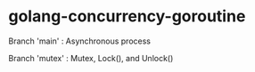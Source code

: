 # golang-concurrency-goroutine

Branch 'main' : Asynchronous process

Branch 'mutex' : Mutex, Lock(), and Unlock()
